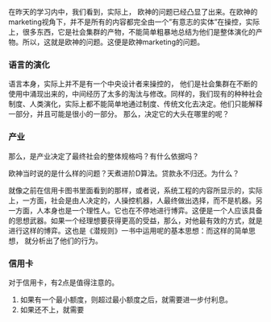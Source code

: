 在昨天的学习内中，我们看到，实际上， 欧神的问题已经凸显了出来。在欧神的marketing视角下，并不是所有的内容都完全由一个”有意志的实体”在操控，实际上，很多东西，它是社会集群的产物，不能简单粗暴地总结为他们是整体演化的产物。所以，这就是欧神的问题。这便是欧神marketing的问题。

### 语言的演化
语言本身，实际上并不是有一个中央设计者来操控的， 他们是社会集群在不断的使用中涌现出来的，中间经历了太多的淘汰与修改。同样的，我们现有的种种社会制度、人类演化，实际上都不能简单地通过制度、传统文化去决定。他们只能解释一部分，并且可能是很小的一部分。
那么，决定它的大头在哪里的呢？


### 产业
那么，是产业决定了最终社会的整体规格吗？有什么依据吗？

欧神当时说的是什么样的问题？天煮进阶D算法。贷款永不归还。为什么？

就像之前在信用卡图书里面看到的那样，或者说，系统工程的内容所显示的，实际上，一方面，社会是由人决定的，人操控机器，人最终做出选择，而不是机器。另一方面，人本身也是一个理性人。它也在不停地进行博弈。这便是一个人应该具备的思想武器。如果一个经理想要获得更高的受益，那么，对他最有效的方式，就是进行这样的博弈。这也是《潜规则》一书中运用呢的基本思想：而这样的简单思想， 就分析出了他们的行为。

### 信用卡
对于信用卡，有2点是值得注意的。
1. 如果有一个最小额度，则超过最小额度之后，就需要进一步付利息。
2. 如果还不上，就需要